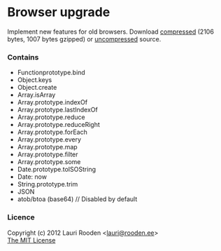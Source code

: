 
[1]: https://raw.github.com/litejs/browser-upgrade-lite/master/min.js
[2]: https://raw.github.com/litejs/browser-upgrade-lite/master/browser-upgrade-lite.js


Browser upgrade
===============

Implement new features for old browsers.
Download [compressed][1] 
(2106 bytes, 1007 bytes gzipped)
or [uncompressed][2] source.


### Contains

- Functionprototype.bind
- Object.keys
- Object.create
- Array.isArray
- Array.prototype.indexOf
- Array.prototype.lastIndexOf
- Array.prototype.reduce
- Array.prototype.reduceRight
- Array.prototype.forEach
- Array.prototype.every
- Array.prototype.map
- Array.prototype.filter
- Array.prototype.some
- Date.prototype.toISOString
- Date: now
- String.prototype.trim
- JSON
- atob/btoa (base64) // Disabled by default



### Licence

Copyright (c) 2012 Lauri Rooden &lt;lauri@rooden.ee&gt;  
[The MIT License](http://lauri.rooden.ee/mit-license.txt)


